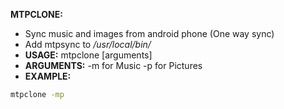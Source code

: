 **MTPCLONE:**
* Sync music and images from android phone (One way sync)
* Add mtpsync to _/usr/local/bin/_
* **USAGE:** mtpclone [arguments] 
* **ARGUMENTS:**  -m for Music -p for Pictures
* **EXAMPLE:**
```bash
mtpclone -mp
```